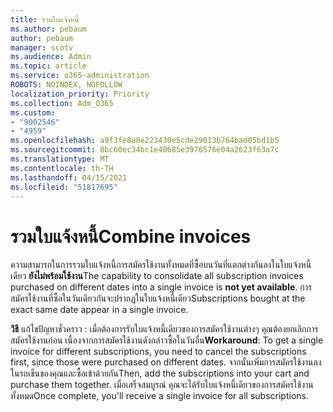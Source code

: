 ```yaml
---
title: รวมใบแจ้งหนี้
ms.author: pebaum
author: pebaum
manager: scotv
ms.audience: Admin
ms.topic: article
ms.service: o365-administration
ROBOTS: NOINDEX, NOFOLLOW
localization_priority: Priority
ms.collection: Adm_O365
ms.custom:
- "9002546"
- "4959"
ms.openlocfilehash: a9f3fe8a8e223430e5cde29013b764bad05bd1b5
ms.sourcegitcommit: 8bc60ec34bc1e40685e3976576e04a2623f63a7c
ms.translationtype: MT
ms.contentlocale: th-TH
ms.lasthandoff: 04/15/2021
ms.locfileid: "51817695"
---
```

# <a name="combine-invoices"></a><span data-ttu-id="e307a-102">รวมใบแจ้งหนี้</span><span class="sxs-lookup"><span data-stu-id="e307a-102">Combine invoices</span></span>

<span data-ttu-id="e307a-103">ความสามารถในการรวมใบแจ้งหนี้การสมัครใช้งานทั้งหมดที่ซื้อบนวันที่แตกต่างกันลงในใบแจ้งหนี้เดียว **ยังไม่พร้อมใช้งาน**</span><span class="sxs-lookup"><span data-stu-id="e307a-103">The capability to consolidate all subscription invoices purchased on different dates into a single invoice is **not yet available**.</span></span> <span data-ttu-id="e307a-104">การสมัครใช้งานที่ซื้อในวันเดียวกันจะปรากฏในใบแจ้งหนี้เดียว</span><span class="sxs-lookup"><span data-stu-id="e307a-104">Subscriptions bought at the exact same date appear in a single invoice.</span></span>

<span data-ttu-id="e307a-105">**วิธี** แก้ไขปัญหาชั่วคราว : เมื่อต้องการรับใบแจ้งหนี้เดียวของการสมัครใช้งานต่างๆ คุณต้องยกเลิกการสมัครใช้งานก่อน เนื่องจากการสมัครใช้งานดังกล่าวซื้อในวันอื่น</span><span class="sxs-lookup"><span data-stu-id="e307a-105">**Workaround**: To get a single invoice for different subscriptions, you need to cancel the subscriptions first, since those were purchased on different dates.</span></span> <span data-ttu-id="e307a-106">จากนั้นเพิ่มการสมัครใช้งานลงในรถเข็นของคุณและซื้อเข้าด้วยกัน</span><span class="sxs-lookup"><span data-stu-id="e307a-106">Then, add the subscriptions into your cart and purchase them together.</span></span> <span data-ttu-id="e307a-107">เมื่อเสร็จสมบูรณ์ คุณจะได้รับใบแจ้งหนี้เดียวของการสมัครใช้งานทั้งหมด</span><span class="sxs-lookup"><span data-stu-id="e307a-107">Once complete, you'll receive a single invoice for all subscriptions.</span></span>
